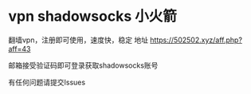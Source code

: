 # vpn shadowsocks 小火箭
翻墙vpn，注册即可使用，速度快，稳定
地址
https://502502.xyz/aff.php?aff=43

邮箱接受验证码即可登录获取shadowsocks账号

有任何问题请提交Issues
